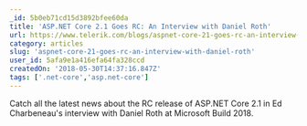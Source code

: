 ```yaml
---
_id: 5b0eb71cd15d3892bfee60da
title: 'ASP.NET Core 2.1 Goes RC: An Interview with Daniel Roth'
url: https://www.telerik.com/blogs/aspnet-core-21-goes-rc-an-interview-with-daniel-roth
category: articles
slug: 'aspnet-core-21-goes-rc-an-interview-with-daniel-roth'
user_id: 5afa9e1a416efa64fa328ccd
createdOn: '2018-05-30T14:37:16.847Z'
tags: ['.net-core','asp.net-core']
---
```


Catch all the latest news about the RC release of ASP.NET Core 2.1 in Ed Charbeneau's interview with Daniel Roth at Microsoft Build 2018.
